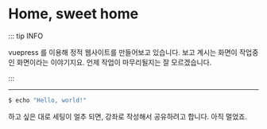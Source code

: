 # Home, sweet home


::: tip INFO

vuepress 를 이용해 정적 웹사이트를 만들어보고 있습니다. 보고 계시는 화면이 작업중인 화면이라는 이야기지요.
언제 작업이 마무리될지는 잘 모르겠습니다.

:::

----

``` bash
$ echo "Hello, world!"
```

하고 싶은 대로 세팅이 얼추 되면, 강좌로 작성해서 공유하려고 합니다. 아직 멀었죠.